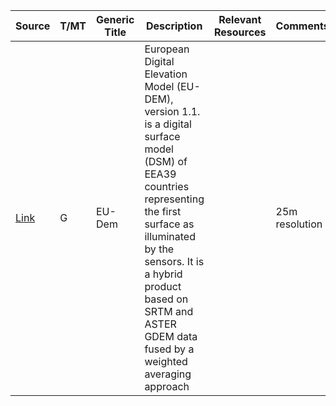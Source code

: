 | **Source** | **T/MT** | **Generic Title** | **Description** | **Relevant Resources** |**Comments** |
|---    |---    |---    |---    |---    |---    |
|[Link](https://land.copernicus.eu/imagery-in-situ/eu-dem)| G |EU-Dem|European Digital Elevation Model (EU-DEM), version 1.1. is a digital surface model (DSM) of EEA39 countries representing the first surface as illuminated by the sensors. It is a hybrid product based on SRTM and ASTER GDEM data fused by a weighted averaging approach|  |25m resolution|